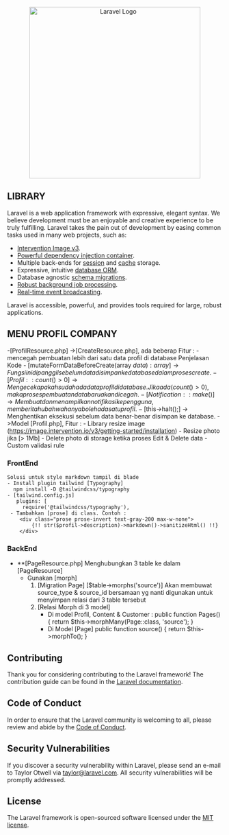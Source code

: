 <p align="center"><a href="https://laravel.com" target="_blank"><img src="https://raw.githubusercontent.com/laravel/art/master/logo-lockup/5%20SVG/2%20CMYK/1%20Full%20Color/laravel-logolockup-cmyk-red.svg" width="400" alt="Laravel Logo"></a></p>

## LIBRARY

Laravel is a web application framework with expressive, elegant syntax. We believe development must be an enjoyable and creative experience to be truly fulfilling. Laravel takes the pain out of development by easing common tasks used in many web projects, such as:

-   [Intervention Image v3](https://intervention.io/).
-   [Powerful dependency injection container](https://laravel.com/docs/container).
-   Multiple back-ends for [session](https://laravel.com/docs/session) and [cache](https://laravel.com/docs/cache) storage.
-   Expressive, intuitive [database ORM](https://laravel.com/docs/eloquent).
-   Database agnostic [schema migrations](https://laravel.com/docs/migrations).
-   [Robust background job processing](https://laravel.com/docs/queues).
-   [Real-time event broadcasting](https://laravel.com/docs/broadcasting).

Laravel is accessible, powerful, and provides tools required for large, robust applications.

## MENU PROFIL COMPANY

-[ProfilResource.php]
->[CreateResource.php], ada beberap Fitur : - mencegah pembuatan lebih dari satu data profil di database
Penjelasan Kode - [mutateFormDataBeforeCreate(array $data): array] → Fungsi ini dipanggil sebelum data disimpan ke database dalam proses create. - [Profil::count() > 0] → Mengecek apakah sudah ada data profil di database. Jika ada (count() > 0), maka proses pembuatan data baru akan dicegah. - [Notification::make()] → Membuat dan menampilkan notifikasi ke pengguna, memberitahu bahwa hanya boleh ada satu profil. - [$this->halt();] → Menghentikan eksekusi sebelum data benar-benar disimpan ke database.
->Model [Profil.php], Fitur : - Library resize image (https://image.intervention.io/v3/getting-started/installation) - Resize photo jika [> 1Mb] - Delete photo di storage ketika proses Edit & Delete data - Custom validasi rule

### FrontEnd

    Solusi untuk style markdown tampil di blade
    - Install plugin tailwind [Typography]
      npm install -D @tailwindcss/typography
    - [tailwind.config.js]
       plugins: [
         require('@tailwindcss/typography'),
     - Tambahkan [prose] di class. Contoh :
        <div class="prose prose-invert text-gray-200 max-w-none">
            {!! str($profil->description)->markdown()->sanitizeHtml() !!}
        </div>

### BackEnd

-   **[PageResource.php]
       Menghubungkan 3 table ke dalam [PageResource]
       - Gunakan [morph]
          1. [Migration Page]
              [$table->morphs('source')] Akan membuwat source_type & source_id bersamaan yg nanti digunakan untuk menyimpan relasi dari 3
              table tersebut
          2. [Relasi Morph di 3 model]
             - Di model Profil, Content & Customer :
              public function Pages()
              {
                return $this->morphMany(Page::class, 'source');
              }
             - Di Model [Page]
              public function source()
              {
                  return $this->morphTo();
              }

## Contributing

Thank you for considering contributing to the Laravel framework! The contribution guide can be found in the [Laravel documentation](https://laravel.com/docs/contributions).

## Code of Conduct

In order to ensure that the Laravel community is welcoming to all, please review and abide by the [Code of Conduct](https://laravel.com/docs/contributions#code-of-conduct).

## Security Vulnerabilities

If you discover a security vulnerability within Laravel, please send an e-mail to Taylor Otwell via [taylor@laravel.com](mailto:taylor@laravel.com). All security vulnerabilities will be promptly addressed.

## License

The Laravel framework is open-sourced software licensed under the [MIT license](https://opensource.org/licenses/MIT).
